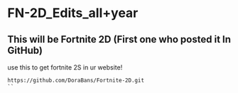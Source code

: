 # FN-2D_Edits_all+year
## This will be Fortnite 2D (First one who posted it In GitHub)
use this to get fortnite 2S in ur website! 
```html
https://github.com/DoraBans/Fortnite-2D.git
``

